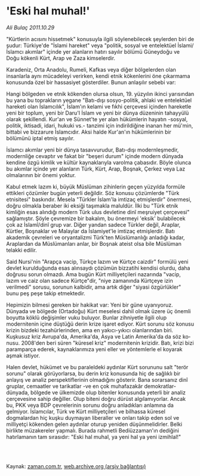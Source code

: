 # 'Eski hal muhal!'

*Ali Bulaç 2011.10.29*

<td class="columnist-detail">
<p>"Kürtlerin acısını hissetmek" konusuyla ilgili söylenebilecek şeylerden biri de şudur: Türkiye'de "İslami hareket" veya "politik, sosyal ve entelektüel İslami/İslamcı akımlar" içinde yer alanların hatırı sayılır bölümü Güneydoğu ve Doğu kökenli Kürt, Arap ve Zaza kimselerdir.</p>
<p>
<div id="haberMetinDiv">
<p>Karadeniz, Orta Anadolu, Rumeli, Kafkas veya diğer bölgelerden olan insanlarla aynı mücadeleyi verirken, kendi etnik kökenlerini öne çıkarmama konusunda özel bir hassasiyet gösterdiler. Bunun anlaşılır sebebi var:
<p> Hangi bölgeden ve etnik kökenden olursa olsun, 19. yüzyılın ikinci yarısından bu yana bu toprakların yegane "Batı-dışı sosyo-politik, ahlaki ve entelektüel hareketi olan İslamcılık", İslam'ın kelami ve fıkhi çerçevesi içinden hareketle yeni bir toplum, yeni bir Daru'l İslam ve yeni bir dünya düzeninin tahayyülü olarak şekillendi. Kur'an ve Sünnet'te yer alan hükümlerin hayatın -sosyal, politik, iktisadi, idari, hukuki vs.- tanzimi için indirildiğine inanan her mü'min, bittabi ve bizzarure İslamcıdır. Aksi halde Kur'an'ın hükümlerinin bir bölümünü iptal etmiş sayılır.
<p> İslamcı akımlar yeni bir dünya tasavvurudur, Batı-dışı modernleşmedir, modernliğe cevaptır ve fakat bir "beşeri durum" içinde modern dünyada kendine özgü kimlik ve kültür kaynaklarıyla varolma çabasıdır. Böyle olunca bu akımlar içinde yer alanların Türk, Kürt, Arap, Boşnak, Çerkez veya Laz olmalarının bir önemi yoktur.
<p> Kabul etmek lazım ki, büyük Müslüman zihinlerin geçen yüzyılda formüle ettikleri çözümler bugün yeterli değildir. Söz konusu çözümlerde "Türk etnisitesi" baskındır. Mesela "Türkler İslam'la imtizaç etmişlerdir" önermesi, doğru olmakla beraber iki eksiği taşımakla maluldür. İlki bu "Türk etnik kimliğin esas alındığı modern Türk ulus devletine dinî meşruiyet çerçevesi" sağlamıştır. Şöyle çevremize bir bakalım, bu önermeyi 'eksik' bulabilecek çok az İslamî/dinî grup var. Diğer yandan sadece Türkler değil, Araplar, Kürtler, Boşnaklar ve Malaylar da İslamiyet'le imtizaç etmişlerdir. Batı akademik çevreleri ve oryantalizmi Türk'ten Müslümanlığı anladığı kadar, Araplardan da Müslümanları anlar, bir Boşnak ateist olsa bile Müslüman telakki edilir.
<p> Said Nursi'nin "Arapça vacip, Türkçe lazım ve Kürtçe caizdir" formülü yeni devlet kurulduğunda esas alınsaydı çözümün bizzatihi kendisi olurdu, daha doğrusu sorun olmazdı. Ama bugün Kürt milliyetçileri nazarında "vacip, lazım ve caiz olan sadece Kürtçe"dir, "niye zamanında Kürtçeye izin verilmedi" sorusu, sorunun kalbidir, ama artık diğer "siyasi özgürlükler" bunu peş peşe takip etmektedir.
<p> Hepimizin bilmesi gereken bir hakikat var: Yeni bir güne uyanıyoruz. Dünyada ve bölgede (Ortadoğu) Kürt meselesi dahil olmak üzere üç önemli boyutta köklü değişimler vuku buluyor. Bunlar zihniyetle ilgili olup modernitenin içine düştüğü derin krize işaret ediyor. Kürt sorunu söz konusu krizin bizdeki tezahürlerinden, ama en yakıcı-yıkıcı olanlarından biri. Kuşkusuz kriz Avrupa'da, Amerika'da, Asya ve Latin Amerika'da da söz ko­nusu. 2008'den beri süren "küresel kriz" modernitenin krizidir. Batı, krizi bizi paramparça ederek, kaynaklarımıza yeni eller ve yöntemlerle el koyarak aşmak istiyor.
<p> Halen devlet, hükümet ve bu paraleldeki aydınlar Kürt sorununu salt "terör sorunu" olarak görüyorlarsa, bu derin kriz konusunda hiç de sağlıklı bir anlayış ve analiz perspektiflerinin olmadığını gösterir. Bana sorarsanız dinî gruplar, cemaatler ve tarikatlar -ve en çok muhafazakâr demokratlar- dünyada, bölgede ve ülkemizde olup bitenler konusunda yeterli bir analiz çerçevesine sahip değiller. Olup biteni doğru dürüst algılamıyorlar. Ancak bu, PKK veya BDP çevrelerinin sorunu doğru anladıkları anlamına da gelmiyor. İslamcılar, Türk ve Kürt milliyetçileri ve bilhassa küresel dogmalardan hiç kuşku duymayan liberaller ve onları takip eden sol ve milliyetçi kökenden gelen aydınlar oturup yeniden düşünmelidirler. Belki birlikte müzakereler yapmalı. Burada rahmetli Bediüzzaman'ın dediğini hatırlamanın tam sırasıdır: "Eski hal muhal, ya yeni hal ya yeni izmihlal!" </p></p></p></p></p></p></p></div>
</p>


<p><br>
		 </br></p></td>

Kaynak: [zaman.com.tr](http://zaman.com.tr/yazar.do?yazino=1196123), [web.archive.org (arşiv bağlantısı)](http://web.archive.org/web/20120101183657/http://www.zaman.com.tr:80/yazar.do?yazino=1196123)
